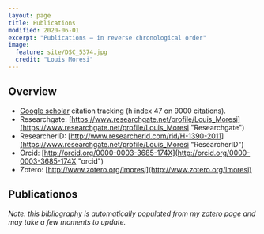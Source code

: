 ```yaml
---
layout: page
title: Publications
modified: 2020-06-01
excerpt: "Publications — in reverse chronological order"
image:
  feature: site/DSC_5374.jpg
  credit: "Louis Moresi"
---
```




## Overview

  - [Google scholar](http://scholar.google.com.au/citations?user=f8WWAbgAAAAJ "Google scholar") citation tracking (h index 47 on 9000 citations).
  - Researchgate: [https://www.researchgate.net/profile/Louis_Moresi](https://www.researchgate.net/profile/Louis_Moresi "Researchgate")
  - ResearcherID: [http://www.researcherid.com/rid/H-1390-2011](https://www.researchgate.net/profile/Louis_Moresi "ResearcherID")
  - Orcid: [http://orcid.org/0000-0003-3685-174X](http://orcid.org/0000-0003-3685-174X "orcid")
  - Zotero: [http://www.zotero.org/lmoresi](http://www.zotero.org/lmoresi)


## Publicationos

_Note: this bibliography is automatically populated from my [zotero](http://www.zotero.org/lmoresi) page and may take a few moments to update._

<script>
for (let i = 2020; i >= 1995; i--) {
   document.write(`<h2 > ${i} </h2>` );
   document.write(`<div id=year${i}>` + `Loading ${i} publications </div>` );

    fetch(`https://api.zotero.org/users/6049345/publications/items?format=bib&style=apa&linkwrap=1&q=${i}`)
				.then(function (response) {
					return response.text();
				})
				.then(function(body) {
					document.getElementById("year"+i).innerHTML = body;
				});
    document.write("<br/>")
}
</script>




